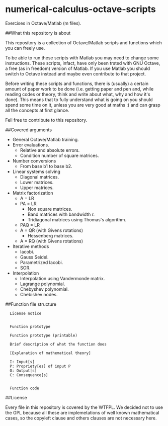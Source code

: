 # numerical-calculus-octave-scripts
Exercises in Octave/Matlab (m files).

##What this repository is about

This repository is a collection of Octave/Matlab scripts and functions 
which you can freely use.

To be able to run these scripts with Matlab you may need to change some 
instructions. These scripts, infact, have only been trsted with GNU Octave, a 
free (as in freedom) version of Matlab. If you use Matlab you should switch to 
Octave instead and maybe even contribute to that project.

Before writing these scripts and functions, there is (usually) a certain amount 
of paper work to be done (i.e. getting paper and pen and, while reading codes 
or theory, think and write about what, why and how it's done). This means that 
to fully understand what is going on you should spend some time on it, unless 
you are very good at maths :) and can grasp all the concepts at first 
glance.

Fell free to contribute to this repository.

##Covered arguments

- General Octave/Matlab training.
- Error evaluations.
  - Relative and absolute errors.
  - Condition number of square matrices.
- Number conversions
  - From base b1 to base b2.
- Linear systems solving
  - Diagonal matrices.
  - Lower matrices.
  - Upper matrices.
- Matrix factorization
  - A = LR
  - PA = LR
    - Non square matrices.
    - Band matrices with bandwidth r.
    - Tridiagonal matrices using Thomas's algorithm.
  - PAQ = LR
  - A = QR (with Givens rotations)
    - Hessenberg matrices.
  - A = RQ (with Givens rotations)
- Iterative methods
  - Iacobi.
  - Gauss Seidel.
  - Parametrized Iacobi.
  - SOR.
- Interpolation
  - Interpolation using Vandermonde matrix.
  - Lagrange polynomial.
  - Chebyshev polynomial.
  - Chebishev nodes.

##Function file structure

```
  License notice
  
  
  Function prototype
    
  Function prototype (printable)
  
  Brief description of what the function does
  
  [Explanation of mathematical theory]
  
  I: Input[s]
  P: Propriety[es] of input P
  O: Output[s]
  C: Consequence[s]
  
  
  Function code
```

##License

Every file in this repository is covered by the WTFPL. We decided not to use 
the GPL because all these are implemetations of well known mathematical cases, 
so the copyleft clause and others clauses are not necessary here.
